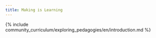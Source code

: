 ```yaml
---
title: Making is Learning
---
```


{% include community_curriculum/exploring_pedagogies/en/introduction.md %}

